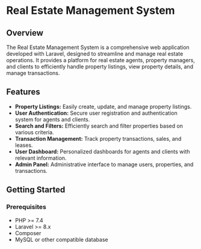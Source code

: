 # Real Estate Management System

## Overview

The Real Estate Management System is a comprehensive web application developed with Laravel, designed to streamline and manage real estate operations. It provides a platform for real estate agents, property managers, and clients to efficiently handle property listings, view property details, and manage transactions.

## Features

- **Property Listings:** Easily create, update, and manage property listings.
- **User Authentication:** Secure user registration and authentication system for agents and clients.
- **Search and Filters:** Efficiently search and filter properties based on various criteria.
- **Transaction Management:** Track property transactions, sales, and leases.
- **User Dashboard:** Personalized dashboards for agents and clients with relevant information.
- **Admin Panel:** Administrative interface to manage users, properties, and transactions.

## Getting Started

### Prerequisites

- PHP >= 7.4
- Laravel >= 8.x
- Composer
- MySQL or other compatible database

